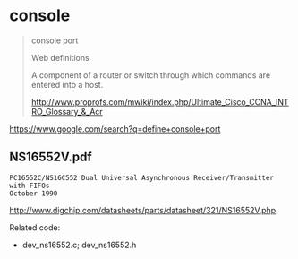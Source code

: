console
=======

> console port
>
> Web definitions
>
> A component of a router or switch through which commands are entered into a host.
>
> http://www.proprofs.com/mwiki/index.php/Ultimate_Cisco_CCNA_INTRO_Glossary_&_Acr

https://www.google.com/search?q=define+console+port


NS16552V.pdf
------------

```
PC16552C/NS16C552 Dual Universal Asynchronous Receiver/Transmitter with FIFOs
October 1990
```

http://www.digchip.com/datasheets/parts/datasheet/321/NS16552V.php

Related code:
* dev_ns16552.c; dev_ns16552.h
